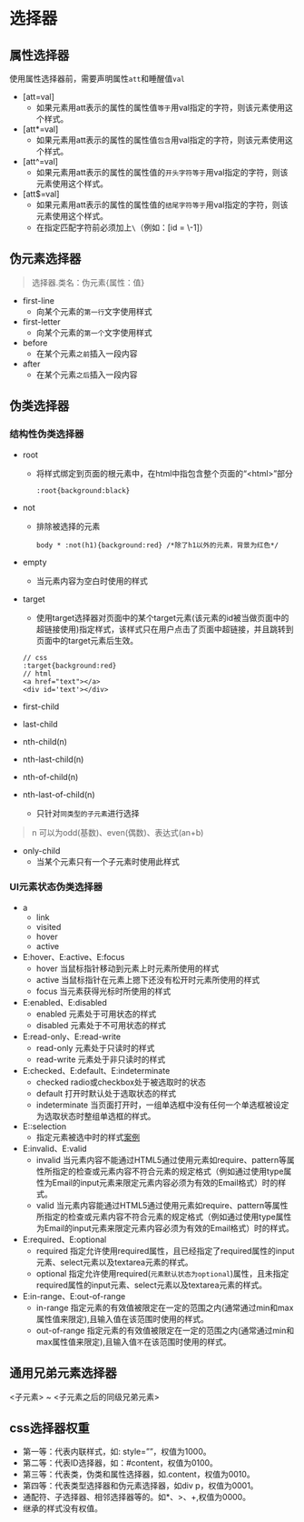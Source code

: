 # 选择器
## 属性选择器
 使用属性选择器前，需要声明属性`att`和睡醒值`val`
 * \[att=val]
    * 如果元素用att表示的属性的属性值`等于`用val指定的字符，则该元素使用这个样式。
 * \[att*=val]
    * 如果元素用att表示的属性的属性值`包含`用val指定的字符，则该元素使用这个样式。
 * \[att^=val]
    * 如果元素用att表示的属性的属性值的`开头字符等于`用val指定的字符，则该元素使用这个样式。
 * \[att$=val]
    * 如果元素用att表示的属性的属性值的`结尾字符等于`用val指定的字符，则该元素使用这个样式。
    * 在指定匹配字符前必须加上`\`（例如：\[id = \\-1]）

## 伪元素选择器
 > 选择器.类名：伪元素{属性：值}
* first-line
    * 向某个元素的`第一行`文字使用样式
* first-letter
    * 向某个元素的`第一个`文字使用样式
* before
    * 在某个元素`之前`插入一段内容
* after
    * 在某个元素`之后`插入一段内容
## 伪类选择器
### 结构性伪类选择器
* root
    * 将样式绑定到页面的根元素中，在html中指包含整个页面的“\<html>”部分
        ```
        :root{background:black}
        ```
* not
    * 排除被选择的元素
        ```
        body * :not(h1){background:red} /*除了h1以外的元素，背景为红色*/
        ```
* empty
    * 当元素内容为空白时使用的样式
* target
    * 使用target选择器对页面中的某个target元素(该元素的id被当做页面中的超链接使用)指定样式，该样式只在用户点击了页面中超链接，并且跳转到页面中的target元素后生效。
    ```
    // css
    :target{background:red}
    // html
    <a href="text"></a>
    <div id='text'></div>
    ```
* first-child
* last-child
* nth-child(n)
* nth-last-child(n)

* nth-of-child(n)
* nth-last-of-child(n)
    * 只针对`同类型的子元素`进行选择
> n 可以为odd(基数)、even(偶数)、表达式(an+b)
* only-child
    * 当某个元素只有一个子元素时使用此样式

### UI元素状态伪类选择器
* a
    * link
    * visited
    * hover
    * active
* E:hover、E:active、E:focus
    * hover  当鼠标指针移动到元素上时元素所使用的样式
    * active 当鼠标指针在元素上摁下还没有松开时元素所使用的样式
    * focus  当元素获得光标时所使用的样式
* E:enabled、E:disabled
    * enabled  元素处于可用状态的样式
    * disabled 元素处于不可用状态的样式
* E:read-only、E:read-write
    * read-only  元素处于只读时的样式
    * read-write 元素处于非只读时的样式
* E:checked、E:default、E:indeterminate
    * checked radio或checkbox处于被选取时的状态
    * default 打开时默认处于选取状态的样式
    * indeterminate 当页面打开时，一组单选框中没有任何一个单选框被设定为选取状态时整组单选框的样式。
* E::selection
    * 指定元素被选中时的样式[案例](https://github.com/bevexed/css_learning/blob/master/%E9%80%89%E6%8B%A9%E5%99%A8/selection.html)
* E:invalid、E:valid
    * invalid 当元素内容不能通过HTML5通过使用元素如require、pattern等属性所指定的检查或元素内容不符合元素的规定格式（例如通过使用type属性为Email的input元素来限定元素内容必须为有效的Email格式）时的样式。
    * valid   当元素内容能通过HTML5通过使用元素如require、pattern等属性所指定的检查或元素内容不符合元素的规定格式（例如通过使用type属性为Email的input元素来限定元素内容必须为有效的Email格式）时的样式。
* E:required、E:optional
    * required 指定允许使用required属性，且已经指定了required属性的input元素、select元素以及textarea元素的样式。
    * optional 指定允许使用required(`元素默认状态为optional`)属性，且未指定required属性的input元素、select元素以及textarea元素的样式。
* E:in-range、E:out-of-range
    * in-range 指定元素的有效值被限定在一定的范围之内(通常通过min和max属性值来限定),且输入值在该范围时使用的样式。
    * out-of-range 指定元素的有效值被限定在一定的范围之内(通常通过min和max属性值来限定),且输入值`不`在该范围时使用的样式。

## 通用兄弟元素选择器
 <子元素> ~ <子元素之后的同级兄弟元素>


## css选择器权重
* 第一等：代表内联样式，如: style=””，权值为1000。
* 第二等：代表ID选择器，如：#content，权值为0100。
* 第三等：代表类，伪类和属性选择器，如.content，权值为0010。
* 第四等：代表类型选择器和伪元素选择器，如div p，权值为0001。
* 通配符、子选择器、相邻选择器等的。如*、>、+,权值为0000。
* 继承的样式没有权值。

